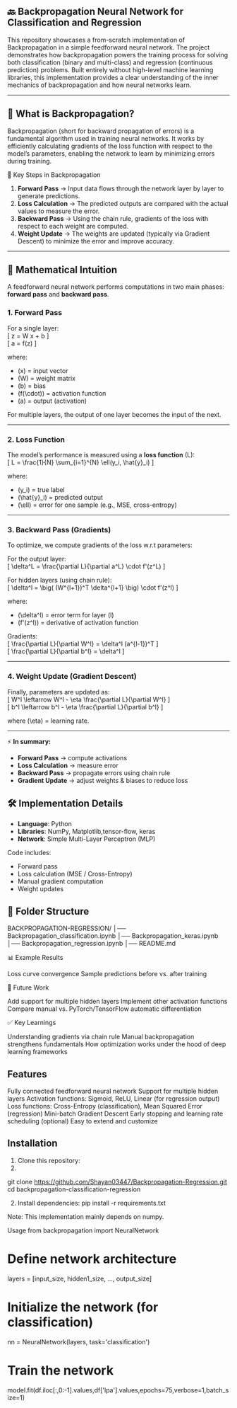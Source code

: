 ##  🔙 Backpropagation Neural Network for Classification and Regression

This repository showcases a from-scratch implementation of Backpropagation in a simple feedforward neural network.
The project demonstrates how backpropagation powers the training process for solving both classification (binary and multi-class) and regression (continuous prediction) problems.
Built entirely without high-level machine learning libraries, this implementation provides a clear understanding of the inner mechanics of backpropagation and how neural networks learn.


---
## 📌 What is Backpropagation?

Backpropagation (short for backward propagation of errors) is a fundamental algorithm used in training neural networks. It works by efficiently calculating gradients of the loss function with respect to the model’s parameters, enabling the network to learn by minimizing errors during training.

🔑 Key Steps in Backpropagation
1. **Forward Pass** → Input data flows through the network layer by layer to generate predictions.
2. **Loss Calculation** → The predicted outputs are compared with the actual values to measure the error.
3. **Backward Pass** → Using the chain rule, gradients of the loss with respect to each weight are computed.
4. **Weight Update** → The weights are updated (typically via Gradient Descent) to minimize the error and improve accuracy.
---

## 🧮 Mathematical Intuition  

A feedforward neural network performs computations in two main phases: **forward pass** and **backward pass**.  

### 1. Forward Pass  
For a single layer:  
\[
z = W x + b
\]  
\[
a = f(z)
\]  

where:  
- \(x\) = input vector  
- \(W\) = weight matrix  
- \(b\) = bias  
- \(f(\cdot)\) = activation function  
- \(a\) = output (activation)  

For multiple layers, the output of one layer becomes the input of the next.  

---

### 2. Loss Function  
The model’s performance is measured using a **loss function** \(L\):  
\[
L = \frac{1}{N} \sum_{i=1}^{N} \ell(y_i, \hat{y}_i)
\]  

where:  
- \(y_i\) = true label  
- \(\hat{y}_i\) = predicted output  
- \(\ell\) = error for one sample (e.g., MSE, cross-entropy)  

---

### 3. Backward Pass (Gradients)  
To optimize, we compute gradients of the loss w.r.t parameters:  

For the output layer:  
\[
\delta^L = \frac{\partial L}{\partial a^L} \cdot f'(z^L)
\]  

For hidden layers (using chain rule):  
\[
\delta^l = \big( (W^{l+1})^T \delta^{l+1} \big) \cdot f'(z^l)
\]  

where:  
- \(\delta^l\) = error term for layer \(l\)  
- \(f'(z^l)\) = derivative of activation function  

Gradients:  
\[
\frac{\partial L}{\partial W^l} = \delta^l (a^{l-1})^T
\]  
\[
\frac{\partial L}{\partial b^l} = \delta^l
\]  

---

### 4. Weight Update (Gradient Descent)  
Finally, parameters are updated as:  
\[
W^l \leftarrow W^l - \eta \frac{\partial L}{\partial W^l}
\]  
\[
b^l \leftarrow b^l - \eta \frac{\partial L}{\partial b^l}
\]  

where \(\eta\) = learning rate.  

---

⚡ **In summary:**  
- **Forward Pass** → compute activations  
- **Loss Calculation** → measure error  
- **Backward Pass** → propagate errors using chain rule  
- **Gradient Update** → adjust weights & biases to reduce loss  



## 🛠️ Implementation Details

- **Language**: Python
- **Libraries**: NumPy, Matplotlib,tensor-flow, keras 
- **Network**: Simple Multi-Layer Perceptron (MLP)

Code includes:
- Forward pass
- Loss calculation (MSE / Cross-Entropy)
- Manual gradient computation
- Weight updates

## 📂 Folder Structure

BACKPROPAGATION-REGRESSION/
│── Backpropagation_classification.ipynb
│── Backpropagation_keras.ipynb
│── Backpropagation_regression.ipynb
│── README.md

📊 Example Results

Loss curve convergence
Sample predictions before vs. after training

🚀 Future Work

Add support for multiple hidden layers
Implement other activation functions
Compare manual vs. PyTorch/TensorFlow automatic differentiation

✅ Key Learnings

Understanding gradients via chain rule
Manual backpropagation strengthens fundamentals
How optimization works under the hood of deep learning frameworks

## Features

Fully connected feedforward neural network
Support for multiple hidden layers
Activation functions: Sigmoid, ReLU, Linear (for regression output)
Loss functions: Cross-Entropy (classification), Mean Squared Error (regression)
Mini-batch Gradient Descent
Early stopping and learning rate scheduling (optional)
Easy to extend and customize

## Installation

1. Clone this repository:
2. 
git clone https://github.com/Shayan03447/Backpropagation-Regression.git
cd backpropagation-classification-regression

2. Install dependencies:
pip install -r requirements.txt

Note: This implementation mainly depends on numpy.

Usage
from backpropagation import NeuralNetwork

# Define network architecture
layers = [input_size, hidden1_size, ..., output_size]

# Initialize the network (for classification)
nn = NeuralNetwork(layers, task='classification')

# Train the network
model.fit(df.iloc[:,0:-1].values,df['lpa'].values,epochs=75,verbose=1,batch_size=1)







